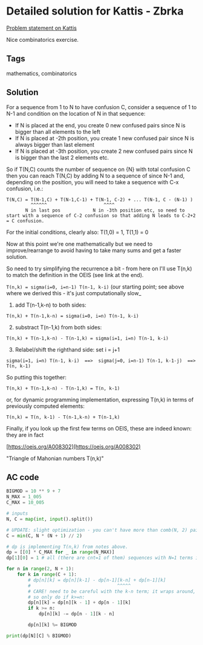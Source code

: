 # Detailed solution for Kattis - Zbrka

[Problem statement on Kattis](https://open.kattis.com/problems/zbrka)

Nice combinatorics exercise.

## Tags

mathematics, combinatorics

## Solution

For a sequence from 1 to N to have confusion C, consider a sequence of 1 to N-1 and condition on the location of N in that sequence:

- If N is placed at the end, you create 0 new confused pairs since N is bigger than all elements to the left
- If N is placed at -2th position, you create 1 new confused pair since N is always bigger than last element
- If N is placed at -3th position, you create 2 new confused pairs since N is bigger than the last 2 elements etc.

So if T(N,C) counts the number of sequence on {N} with total confusion C then you can reach T(N,C) by adding N to a sequence of since N-1 and, depending on the position, you will need to take a sequence with C-x confusion, i.e.:

```
T(N,C) = T(N-1,C) + T(N-1,C-1) + T(N-1, C-2) + ... T(N-1, C - (N-1) )
         ^^^^^^                     ^^^^
       N in last pos            N in -3th position etc, so need to start with a sequence of C-2 confusion so that adding N leads to C-2+2 = C confusion.
```

For the initial conditions, clearly also: T(1,0) = 1, T(1,1) = 0

Now at this point we're one mathematically but we need to improve/rearrange to avoid having to take many sums and get a faster solution.

So need to try simplifying the recurrence a bit - from here on I'll use T(n,k) to match the definition in the OEIS (see link at the end).

`T(n,k) = sigma(i=0, i=n-1) T(n-1, k-i)`  (our starting point; see above where we derived this - it's just computationally slow_

1. add T(n-1,k-n) to both sides:

`T(n,k) + T(n-1,k-n) = sigma(i=0, i=n) T(n-1, k-i)`

2. substract T(n-1,k) from both sides:

`T(n,k) + T(n-1,k-n) - T(n-1,k) = sigma(i=1, i=n) T(n-1, k-i)`

3. Relabel/shift the righthand side: set i = j+1

`sigma(i=1, i=n) T(n-1, k-i)  ==>  sigma(j=0, i=n-1) T(n-1, k-1-j)  ==>  T(n, k-1)`

So putting this together:

`T(n,k) + T(n-1,k-n) - T(n-1,k) = T(n, k-1)`

or, for dynamic programming implementation, expressing T(n,k) in terms of previously computed elements:

`T(n,k) = T(n, k-1) - T(n-1,k-n) + T(n-1,k)`

Finally, if you look up the first few terms on OEIS, these are indeed known: they are in fact

[https://oeis.org/A008302](https://oeis.org/A008302)

"Triangle of Mahonian numbers T(n,k)"


## AC code

```python
BIGMOD = 10 ** 9 + 7
N_MAX = 1_005
C_MAX = 10_005

# inputs
N, C = map(int, input().split())

# UPDATE: slight optimization - you can't have more than comb(N, 2) pairs so confusion is bounded by this in any case
C = min(C, N * (N + 1) // 2)

# dp is implementing T(n,k) from notes above.
dp = [[0] * C_MAX for _ in range(N_MAX)]
dp[1][0] = 1 # all (there are cnt=1 of them) sequences with N=1 terms i.e. {1} have confusion 0

for n in range(2, N + 1):
    for k in range(C + 1):
        # dp[n][k] = dp[n][k-1] - dp[n-1][k-n] + dp[n-1][k]
        #                                ^^^^^
        # CARE! need to be careful with the k-n term; it wraps around, and only makes sense (see notes above) if k >= n
        # so only do if k>=n:
        dp[n][k] = dp[n][k - 1] + dp[n - 1][k]
        if k >= n:
            dp[n][k] -= dp[n - 1][k - n]

        dp[n][k] %= BIGMOD

print(dp[N][C] % BIGMOD)
```